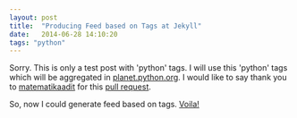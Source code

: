 ```yaml
---
layout: post
title:  "Producing Feed based on Tags at Jekyll"
date:   2014-06-28 14:10:20
tags: "python"
---
```


Sorry. This is only a test post with 'python' tags. I will use this 'python' tags which will be aggregated in [planet.python.org](http://planet.python.org). I would like to say thank you to [matematikaadit](https://github.com/matematikaadit) for this [pull request](https://github.com/za/za.github.io/pull/1).

So, now I could generate feed based on tags. [Voila!](http://za.github.io/feed.python.xml) 
